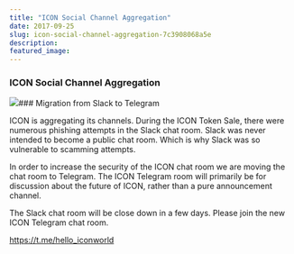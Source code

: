 ```yaml
---
title: "ICON Social Channel Aggregation"
date: 2017-09-25
slug: icon-social-channel-aggregation-7c3908068a5e
description:
featured_image:
---
```


### ICON Social Channel Aggregation

![](https://cdn-images-1.medium.com/max/800/1*v-IUoANvuEFPHL986kF40A.png)### Migration from Slack to Telegram

ICON is aggregating its channels. During the ICON Token Sale, there were numerous phishing attempts in the Slack chat room. Slack was never intended to become a public chat room. Which is why Slack was so vulnerable to scamming attempts.

In order to increase the security of the ICON chat room we are moving the chat room to Telegram. The ICON Telegram room will primarily be for discussion about the future of ICON, rather than a pure announcement channel.

The Slack chat room will be close down in a few days. Please join the new ICON Telegram chat room.

<https://t.me/hello_iconworld>


